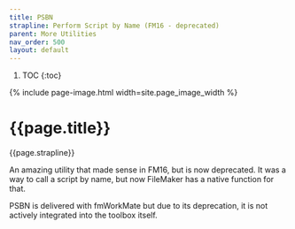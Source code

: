 ```yaml
---
title: PSBN
strapline: Perform Script by Name (FM16 - deprecated)
parent: More Utilities
nav_order: 500
layout: default
---
```

1. TOC
{:toc}

{% include page-image.html width=site.page_image_width %}

# {{page.title}}

{{page.strapline}}

An amazing utility that made sense in FM16, but is now deprecated. It was a way to call a script by name, but now FileMaker has a native function for that.

PSBN is delivered with fmWorkMate but due to its deprecation, it is not actively integrated into the toolbox itself.
